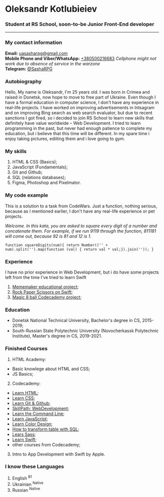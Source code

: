 
# Oleksandr Kotlubieiev

### Student at RS School, soon-to-be Junior Front-End developer

---

### My contact information

**Email:** [uasasharpg@gmail.com](mailto:uasasharpg@gmail.com)<br>
**Mobile Phone and Viber/WhatsApp:** [+380500216683](tel:+380500216683) *Cellphone might not work due to absence of service in the warzone* <br>
**Telegram:** [@SashaRPG](https://t.me/SashaRPG)<br>

### Autobiography 

Hello, My name is Oleksandr, I'm 25 years old. I was born in Crimea and raised in Donetsk, now hope to move to free part of Ukraine. Even though I have a formal education in computer science, I don't have any experience in real-life projects. I have worked on improving advertisements in Intsagram and on improving Bing search as web search evaluator, but due to recent sanctions I got fired, so i decided to join RS School to learn new skills that definitely have value worldwide – Web Development. I tried to learn programming in the past, but never had enough patience to complete my education, but i believe that this time will be different. In my spare time i enjoy taking pictures, ediiting them and i love going to gym.

### My skills

1. HTML & CSS (Basics);
2. JavaScript (Fundamentals);
3. Git and Github;
4. SQL (relations databases);
5. Figma, Photoshop and Pixelmator.

### My code example

This is a solution to a task from CodeWars. Just a function, nothing serious, because as I mentioned earlier, I don't have any real-life experience or pet projects.

*Welcome. In this kata, you are asked to square every digit of a number and concatenate them. For example, if we run 9119 through the function, 811181 will come out, because 92 is 81 and 12 is 1.*

`function squareDigits(num){
  return Number(('' + num).split('').map(function (val) { return val * val;}).join(''));
}`

### Experience 

I have no prior experience in Web Development, but i do have some projects left from the time I've tried to learn Swift

1. [Mememaker educational oroject](https://github.com/SashaRPG/MemeMaker-Swift);
2. [Rock Paper Scissors on Swift](https://github.com/SashaRPG/Rock-Paper-Scissors-Intro-to-Swift);
3. [Magic 8 ball Codecademy project](https://github.com/SashaRPG/magic-8-ball-codecademy);

### Education

* Donetsk National Technical University, Bachelor's degree in CS, 2015-2019;
* South-Russian State Polytechnic University (Novocherkassk Polytechnic Institute), Master's degree in CS, 2019-2021.

### Finished Courses

1. HTML Academy: 
  - Basic knowlege about HTML and CSS;
  - JS Basics;
2. Codecademy:
  - [Learn HTML](https://www.codecademy.com/profiles/SashaRPG/certificates/9eb0741e5ebef1f9f58a53bfac67d3a7);
  - [Learn CSS](https://www.codecademy.com/profiles/SashaRPG/certificates/9a5bb1fc45b4281af1fffec93b0aaf05);
  - [Learn Git & Github](https://www.codecademy.com/profiles/SashaRPG/certificates/a8ab218d5950c29861635cc0bf12fd13);
  - [SkillPath: WebDevelopment](https://www.codecademy.com/profiles/SashaRPG/certificates/5b32457b646caa5007c30975);
  - [Learn the Command Line](https://www.codecademy.com/profiles/SashaRPG/certificates/c87ba0541f8be78bc2f4ba1128233f6f);
  - [Learn JavaScript](https://www.codecademy.com/profiles/SashaRPG/certificates/705dcb15de0da4dd9d9fc4f3274b430e);
  - [Learn Color Design](https://www.codecademy.com/profiles/SashaRPG/certificates/0a6884fad1dbf4afe5df084d2ec1e7c3);
  - [How to transform table with SQL](https://www.codecademy.com/profiles/SashaRPG/certificates/e5a7d252b2274abca4ea306d5fa4b4b6);
  - [Lears Sass](https://www.codecademy.com/profiles/SashaRPG/certificates/eb1ffda40f347629dcef6de33d3f9741);
  - [Learn Swift](https://www.codecademy.com/profiles/SashaRPG/certificates/18e90daa65479a37c8f909893ada3694);
  - other courses from Codecademy;
3. Intro to App Development with Swift by Apple.

### I know these Languages

1. English <sup>B1</sup>
2. Ukrainian <sup>Native</sup>
3. Russian <sup>Native</sup>
